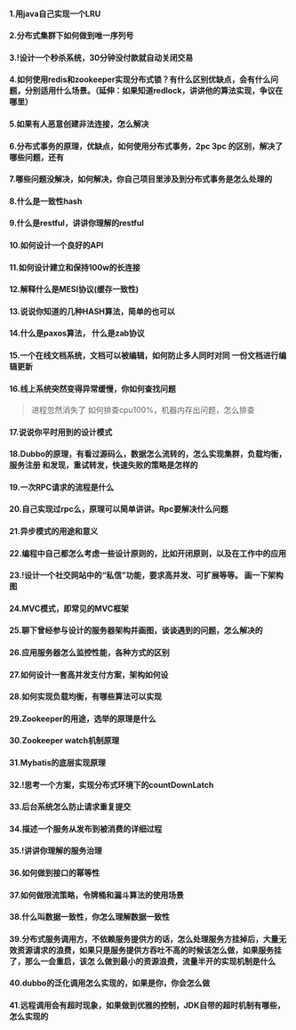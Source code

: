 #### 1.用java自己实现一个LRU


#### 2.分布式集群下如何做到唯一序列号


#### 3.!设计一个秒杀系统，30分钟没付款就自动关闭交易
> 

#### 4.如何使用redis和zookeeper实现分布式锁？有什么区别优缺点，会有什么问题，分别适用什么场景。（延伸：如果知道redlock，讲讲他的算法实现，争议在哪里）


#### 5.如果有人恶意创建非法连接，怎么解决


#### 6.分布式事务的原理，优缺点，如何使用分布式事务，2pc 3pc 的区别，解决了哪些问题，还有
> 

#### 7.哪些问题没解决，如何解决，你自己项目里涉及到分布式事务是怎么处理的


#### 8.什么是一致性hash
>

#### 9.什么是restful，讲讲你理解的restful


#### 10.如何设计一个良好的API


#### 11.如何设计建立和保持100w的长连接
>

#### 12.解释什么是MESI协议(缓存一致性)


#### 13.说说你知道的几种HASH算法，简单的也可以
> 

#### 14.什么是paxos算法， 什么是zab协议


#### 15.一个在线文档系统，文档可以被编辑，如何防止多人同时对同 一份文档进行编辑更新


#### 16.线上系统突然变得异常缓慢，你如何查找问题
> 进程忽然消失了
> 如何排查cpu100%，机器内存出问题，怎么排查


#### 17.说说你平时用到的设计模式


#### 18.Dubbo的原理，有看过源码么，数据怎么流转的，怎么实现集群，负载均衡，服务注册 和发现，重试转发，快速失败的策略是怎样的
>


#### 19.一次RPC请求的流程是什么


#### 20.自己实现过rpc么，原理可以简单讲讲。Rpc要解决什么问题


#### 21.异步模式的用途和意义


#### 22.编程中自己都怎么考虑一些设计原则的，比如开闭原则，以及在工作中的应用
>


#### 23.!设计一个社交网站中的“私信”功能，要求高并发、可扩展等等。 画一下架构图


#### 24.MVC模式，即常见的MVC框架


#### 25.聊下曾经参与设计的服务器架构并画图，谈谈遇到的问题，怎么解决的


#### 26.应用服务器怎么监控性能，各种方式的区别


#### 27.如何设计一套高并发支付方案，架构如何设
>


#### 28.如何实现负载均衡，有哪些算法可以实现
> 

#### 29.Zookeeper的用途，选举的原理是什么


#### 30.Zookeeper watch机制原理


#### 31.Mybatis的底层实现原理


#### 32.!思考一个方案，实现分布式环境下的countDownLatch
>

#### 33.后台系统怎么防止请求重复提交


#### 34.描述一个服务从发布到被消费的详细过程


#### 35.!讲讲你理解的服务治理


#### 36.如何做到接口的幂等性


#### 37.如何做限流策略，令牌桶和漏斗算法的使用场景


#### 38.什么叫数据一致性，你怎么理解数据一致性


#### 39.分布式服务调用方，不依赖服务提供方的话，怎么处理服务方挂掉后，大量无效资源请求的浪费，如果只是服务提供方吞吐不高的时候该怎么做，如果服务挂了，那么一会重启，该怎 么做到最小的资源浪费，流量半开的实现机制是什么
>


#### 40.dubbo的泛化调用怎么实现的，如果是你，你会怎么做
> 


#### 41.远程调用会有超时现象，如果做到优雅的控制，JDK自带的超时机制有哪些，怎么实现的
>